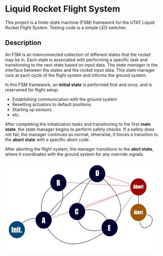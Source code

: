 # Liquid Rocket Flight System

This project is a finite-state machine (FSM) framework for the UTAT Liquid Rocket Flight System.
Testing code is a simple LED switcher.

## Description

An FSM is an interconnected collection of different states that the rocket may be in. Each state
is associated with performing a specific task and transitioning to the next state based on input data.
The *state manager* is the interface between the states and the rocket input data. This state manager
runs at each cycle of the flight system and informs the ground system.

In this FSM framework, an **initial state** is performed first and once, and is reservered for flight setup:

- Establishing communication with the ground system
- Resetting actuators to default positions
- Starting up sensors
- etc.

After completing the initialization tasks and transitioning to the first **main state**, the state manager
begins to perform safety checks. If a safety does not fail, the manager continues as normal, otherwise, it
forces a transition to the **abort state** with a specific abort code.

After aborting the flight system, the manager transitions to the **alert state**, where it coordinates
with the ground system for any override signals.

<img src="img/fsm-model.png?raw=true" height="300" width="auto">
